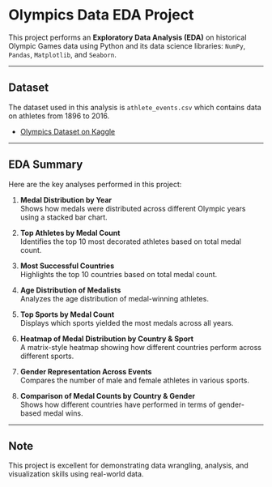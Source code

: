 
# Olympics Data EDA Project

This project performs an **Exploratory Data Analysis (EDA)** on historical Olympic Games data using Python and its data science libraries: `NumPy`, `Pandas`, `Matplotlib`, and `Seaborn`.

---

## Dataset

The dataset used in this analysis is `athlete_events.csv` which contains data on athletes from 1896 to 2016.
- [Olympics Dataset on Kaggle](https://www.kaggle.com/datasets/heesoo37/120-years-of-olympic-history-athletes-and-results)


---

## EDA Summary

Here are the key analyses performed in this project:

1. **Medal Distribution by Year**  
   Shows how medals were distributed across different Olympic years using a stacked bar chart.

2. **Top Athletes by Medal Count**  
   Identifies the top 10 most decorated athletes based on total medal count.

3. **Most Successful Countries**  
   Highlights the top 10 countries based on total medal count.

4. **Age Distribution of Medalists**  
   Analyzes the age distribution of medal-winning athletes.

5. **Top Sports by Medal Count**  
   Displays which sports yielded the most medals across all years.

6. **Heatmap of Medal Distribution by Country & Sport**  
   A matrix-style heatmap showing how different countries perform across different sports.

7. **Gender Representation Across Events**  
   Compares the number of male and female athletes in various sports.

8. **Comparison of Medal Counts by Country & Gender**  
   Shows how different countries have performed in terms of gender-based medal wins.

---
##  Note

This project is excellent for demonstrating data wrangling, analysis, and visualization skills using real-world data.
